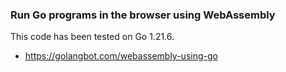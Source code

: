 ### Run Go programs in the browser using WebAssembly

This code has been tested on Go 1.21.6.

* https://golangbot.com/webassembly-using-go